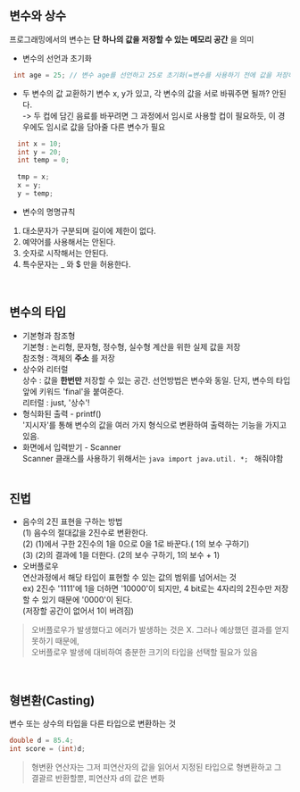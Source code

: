 ## 변수와 상수
프로그래밍에서의 변수는 **단 하나의 값을 저장할 수 있는 메모리 공간** 을 의미

- 변수의 선언과 초기화
```java
 int age = 25; // 변수 age를 선언하고 25로 초기화(=변수를 사용하기 전에 값을 저장하는 것)
```    
- 두 변수의 값 교환하기
  변수 x, y가 있고, 각 변수의 값을 서로 바꿔주면 될까? 안된다.   
    -> 두 컵에 담긴 음료를 바꾸려면 그 과정에서 임시로 사용할 컵이 필요하듯, 이 경우에도 임시로 값을 담아줄 다른 변수가 필요
```java
  int x = 10;
  int y = 20;
  int temp = 0;
  
  tmp = x;
  x = y;
  y = temp;
```

- 변수의 명명규칙
1. 대소문자가 구분되며 길이에 제한이 없다.
2. 예약어를 사용해서는 안된다.
3. 숫자로 시작해서는 안된다.
4. 특수문자는 _ 와 $ 만을 허용한다.    
<br/>


## 변수의 타입
- 기본형과 참조형     
   기본형 : 논리형, 문자형, 정수형, 실수형 계산을 위한 실제 값을 저장   
   참조형 : 객체의 **주소** 를 저장   
- 상수와 리터럴   
   상수 : 값을 **한번만** 저장할 수 있는 공간. 선언방법은 변수와 동일. 단지, 변수의 타입 앞에 키워드 'final'을 붙여준다.   
   리터럴 : just, '상수'!    
- 형식화된 출력 - printf()   
   '지시자'를 통해 변수의 값을 여러 가지 형식으로 변환하여 출력하는 기능을 가지고 있음.
- 화면에서 입력받기 - Scanner    
   Scanner 클래스를 사용하기 위해서는 ```java import java.util. *; ``` 해줘야함    
   <br/>
   
## 진법
- 음수의 2진 표현을 구하는 방법    
(1) 음수의 절대값을 2진수로 변환한다.   
(2) (1)에서 구한 2진수의 1을 0으로 0을 1로 바꾼다.( 1의 보수 구하기)   
(3) (2)의 결과에 1을 더한다. (2의 보수 구하기, 1의 보수 + 1)   
- 오버플로우   
연산과정에서 해당 타입이 표현할 수 있는 값의 범위를 넘어서는 것    
ex) 2진수 '1111'에 1을 더하면 '10000'이 되지만, 4 bit로는 4자리의 2진수만 저장할 수 있기 때문에 '0000'이 된다.     
    (저장할 공간이 없어서 1이 버려짐)    
> 오버플로우가 발생했다고 에러가 발생하는 것은 X. 그러나 예상했던 결과를 얻지 못하기 때문에,    
  오버플로우 발생에 대비하여 충분한 크기의 타입을 선택할 필요가 있음   
<br/>

## 형변환(Casting)   
변수 또는 상수의 타입을 다른 타입으로 변환하는 것   
```java 
double d = 85.4;    
int score = (int)d;
```
> 형변환 연산자는 그저 피연산자의 값을 읽어서 지정된 타입으로 형변환하고 그 결괄르 반환할뿐, 피연산자 d의 값은 변화 

  






   
